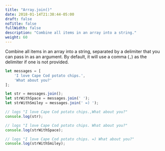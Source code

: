 ```yaml
---
title: "Array.join()"
date: 2018-01-14T21:38:44-05:00
draft: false
noTitle: false
fullWidth: false
description: "Combine all items in an array into a string."
weight: 60
---
```


Combine all items in an array into a string, separated by a delimiter that you can pass in as an argument. By default, it will use a comma (`,`) as the delimiter if one is not provided.

```javascript
let messages = [
	'I love Cape Cod potato chips.',
	'What about you?'
];

let str = messages.join();
let strWithSpace = messages.join(' ');
let strWithSmiley = messages.join(' =) ');

// logs "I love Cape Cod potato chips.,What about you?"
console.log(str);

// logs "I love Cape Cod potato chips. What about you?"
console.log(strWithSpace);

// logs "I love Cape Cod potato chips. =) What about you?"
console.log(strWithSmiley);
```